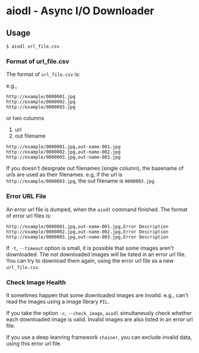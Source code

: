 # aiodl - Async I/O Downloader

## Usage

```
$ aiodl url_file.csv
```

### Format of url_file.csv

The format of `url_file.csv` is:

e.g.,

```
http://example/0000001.jpg
http://example/0000002.jpg
http://example/0000003.jpg
```

or two columns

1. url
2. out filename

```
http://example/0000001.jpg,out-name-001.jpg
http://example/0000002.jpg,out-name-002.jpg
http://example/0000003.jpg,out-name-003.jpg
```

If you doesn't designate out filenames (single column),
the basename of urls are used as their filenames.
e.g, if the url is `http://example/0000003.jpg`, the out filename is `0000003.jpg`.

### Error URL File

An error url file is dumped, when the `aiodl` command finished.
The format of error url files is:

```
http://example/0000001.jpg,out-name-001.jpg,Error Description
http://example/0000002.jpg,out-name-002.jpg,Error Description
http://example/0000003.jpg,out-name-003.jpg,Error Description
```

If `-t`, `--timeout` option is small,
it is possible that some images aren't downloaded.
The not downloaded images will be listed in an error url file.
You can try to download them again, using the error url file as a new `url_file.csv`.

### Check Image Health

It sometimes happen that some downloaded images are invalid.
e.g., can't read the images using a image library `PIL`.

If you take the option `-c`, `--check_image`,
`aiodl` simultaneusly check whether each downloaded image is valid.
Invalid images are also listed in an error url file.

If you use a deep leanring framework `chainer`,
you can exclude invalid data, using this error url file.

